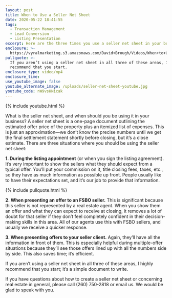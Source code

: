 ```yaml
---
layout: post
title: When to Use a Seller Net Sheet
date: 2020-05-22 18:41:55
tags:
  - Transaction Management
  - Lead Conversion
  - Listing Presentation
excerpt: Here are the three times you use a seller net sheet in your business.
enclosure: >-
  https://vyralmarketing.s3.amazonaws.com/David+Brough/Videos/When+to+Use+a+Seller+Net+Sheet.mp4
pullquote: >-
  If you aren’t using a seller net sheet in all three of these areas, I highly
  recommend that you start.
enclosure_type: video/mp4
enclosure_time:
use_youtube_image: false
youtube_alternate_image: /uploads/seller-net-sheet-youtube.jpg
youtube_code: nW9vsHNicak
---
```


{% include youtube.html %}

What is the seller net sheet, and when should you be using it in your business? A seller net sheet is a one-page document outlining the estimated offer price of the property plus an itemized list of expenses. This is just an approximation—we don’t know the precise numbers until we get the final settlement statement shortly before closing, but it’s a close estimate. There are three situations where you should be using the seller net sheet:

**1\. During the listing appointment** (or when you sign the listing agreement). It’s very important to show the sellers what they should expect from a typical offer. You’ll put your commission on it, title closing fees, taxes, etc., so they have as much information as possible up front. People usually like to have their expectations set, and it’s our job to provide that information.&nbsp;

{% include pullquote.html %}

**2\. When presenting an offer to an FSBO seller.** This is significant because this seller is not represented by a real estate agent. When you show them an offer and what they can expect to receive at closing, it removes a lot of doubt for that seller if they don’t feel completely confident in their decision-making skills in this area. All of our agents use this with FSBO sellers, and usually we receive a quicker response.

**3\. When presenting offers to your seller client.** Again, they’ll have all the information in front of them. This is especially helpful during multiple-offer situations because they’ll see those offers lined up with all the numbers side by side. This also saves time; it’s efficient.&nbsp;

If you aren’t using a seller net sheet in all three of these areas, I highly recommend that you start; it’s a simple document to write.

If you have questions about how to create a seller net sheet or concerning real estate in general, please call (260) 750-2818 or email us. We would be glad to speak with you.